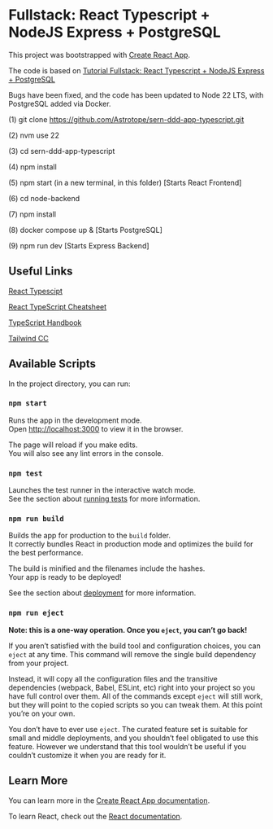 # Fullstack: React Typescript + NodeJS Express + PostgreSQL

This project was bootstrapped with [Create React App](https://github.com/facebook/create-react-app).

The code is based on [Tutorial Fullstack: React Typescript + NodeJS Express + PostgreSQL](https://www.tutofox.com/react/tutorial-fullstack-react-typescript-nodejs-express-postgresql/)

Bugs have been fixed, and the code has been updated to Node 22 LTS, with PostgreSQL added via Docker.

(1) git clone https://github.com/Astrotope/sern-ddd-app-typescript.git

(2) nvm use 22

(3) cd sern-ddd-app-typescript

(4) npm install

(5) npm start (in a new terminal, in this folder) [Starts React Frontend]

(6) cd node-backend

(7) npm install

(8) docker compose up & [Starts PostgreSQL]

(9) npm run dev [Starts Express Backend]

## Useful Links

[React Typescipt](https://create-react-app.dev/docs/adding-typescript/)

[React TypeScript Cheatsheet](https://github.com/typescript-cheatsheets/react#reacttypescript-cheatsheets)

[TypeScript Handbook](https://www.typescriptlang.org/docs/handbook/intro.html)

[Tailwind CC](https://tailwindcss.com/docs/guides/create-react-app)


## Available Scripts

In the project directory, you can run:

### `npm start`

Runs the app in the development mode.\
Open [http://localhost:3000](http://localhost:3000) to view it in the browser.

The page will reload if you make edits.\
You will also see any lint errors in the console.

### `npm test`

Launches the test runner in the interactive watch mode.\
See the section about [running tests](https://facebook.github.io/create-react-app/docs/running-tests) for more information.

### `npm run build`

Builds the app for production to the `build` folder.\
It correctly bundles React in production mode and optimizes the build for the best performance.

The build is minified and the filenames include the hashes.\
Your app is ready to be deployed!

See the section about [deployment](https://facebook.github.io/create-react-app/docs/deployment) for more information.

### `npm run eject`

**Note: this is a one-way operation. Once you `eject`, you can’t go back!**

If you aren’t satisfied with the build tool and configuration choices, you can `eject` at any time. This command will remove the single build dependency from your project.

Instead, it will copy all the configuration files and the transitive dependencies (webpack, Babel, ESLint, etc) right into your project so you have full control over them. All of the commands except `eject` will still work, but they will point to the copied scripts so you can tweak them. At this point you’re on your own.

You don’t have to ever use `eject`. The curated feature set is suitable for small and middle deployments, and you shouldn’t feel obligated to use this feature. However we understand that this tool wouldn’t be useful if you couldn’t customize it when you are ready for it.

## Learn More

You can learn more in the [Create React App documentation](https://facebook.github.io/create-react-app/docs/getting-started).

To learn React, check out the [React documentation](https://reactjs.org/).
